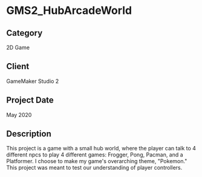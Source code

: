 # GMS2_HubArcadeWorld

## Category
2D Game

## Client
GameMaker Studio 2

## Project Date
May 2020

## Description
This project is a game with a small hub world, where the player can talk to 4 different npcs to play 4 different games: Frogger, Pong, Pacman, and a Platformer. I choose to make my game's overarching theme, "Pokemon." This project was meant to test our understanding of player controllers.
